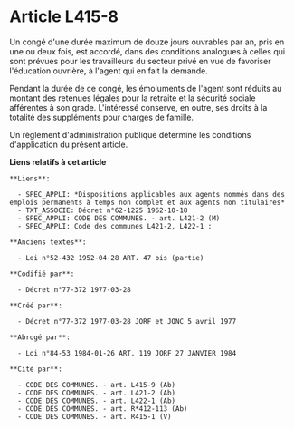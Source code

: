 # Article L415-8

Un congé d'une durée maximum de douze jours ouvrables par an, pris en une ou deux fois, est accordé, dans des conditions
analogues à celles qui sont prévues pour les travailleurs du secteur privé en vue de favoriser l'éducation ouvrière, à
l'agent qui en fait la demande.

Pendant la durée de ce congé, les émoluments de l'agent sont réduits au montant des retenues légales pour la retraite et la
sécurité sociale afférentes à son grade. L'intéressé conserve, en outre, ses droits à la totalité des suppléments pour
charges de famille.

Un règlement d'administration publique détermine les conditions d'application du présent article.

**Liens relatifs à cet article**

	**Liens**:

	  - SPEC_APPLI: *Dispositions applicables aux agents nommés dans des emplois permanents à temps non complet et aux agents non titulaires*
	  - TXT_ASSOCIE: Décret n°62-1225 1962-10-18
	  - SPEC_APPLI: CODE DES COMMUNES. - art. L421-2 (M)
	  - SPEC_APPLI: Code des communes L421-2, L422-1 :

	**Anciens textes**:

	  - Loi n°52-432 1952-04-28 ART. 47 bis (partie)

	**Codifié par**:

	  - Décret n°77-372 1977-03-28

	**Créé par**:

	  - Décret n°77-372 1977-03-28 JORF et JONC 5 avril 1977

	**Abrogé par**:

	  - Loi n°84-53 1984-01-26 ART. 119 JORF 27 JANVIER 1984

	**Cité par**:

	  - CODE DES COMMUNES. - art. L415-9 (Ab)
	  - CODE DES COMMUNES. - art. L421-2 (Ab)
	  - CODE DES COMMUNES. - art. L422-1 (Ab)
	  - CODE DES COMMUNES. - art. R*412-113 (Ab)
	  - CODE DES COMMUNES. - art. R415-1 (V)
